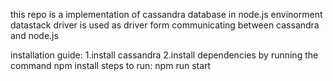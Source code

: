 this repo is a implementation of cassandra database in node.js envinorment
datastack driver is used as driver form communicating between cassandra and node.js

installation guide:
1.install cassandra
2.install dependencies by running the command npm install
steps to run:
npm run start
